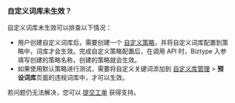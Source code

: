 ### 自定义词库未生效？
自定义词库未生效可以排查以下情况：
- 用户创建自定义词库后，需要创建一个 [自定义策略](https://cloud.tencent.com/document/product/1265/50666#step4)，并将自定义词库配置到策略中，词库才会生效。完成自定义策略配置后，在调用 API 时，Biztype 入参填写创建的策略名称，创建的策略就会生效。
- 如果使用默认策略进行测试，需要将自定义关键词添加到 [自定义库管理](https://console.cloud.tencent.com/cms/video/lib) > **预设词库**页面的违规词库中，才可以生效。

若问题仍无法解决，您可以 [提交工单](https://console.cloud.tencent.com/workorder/category) 获得支持。


